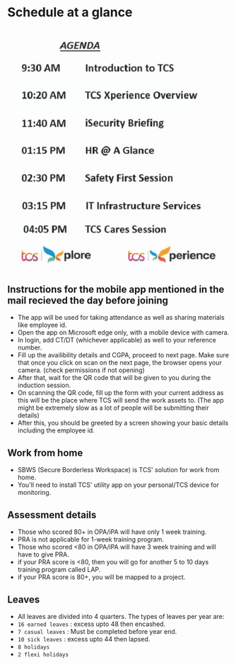 # Schedule at a glance

![Induction schedule](https://github.com/c2karansingh/TCS-induction/blob/master/images/Schedule.jpeg)
## Instructions for the mobile app mentioned in the mail recieved the day before joining
- The app will be used for taking attendance as well as sharing materials like employee id.
- Open the app on Microsoft edge only, with a mobile device with camera.
- In login, add CT/DT (whichever applicable) as well to your reference number.
- Fill up the availibility details and CGPA, proceed to next page. Make sure that once you click on scan on the next page, the browser opens your camera. (check permissions if not opening)
- After that, wait for the QR code that will be given to you during the induction session.
- On scanning the QR code, fill up the form with your current address as this will be the place where TCS will send the work assets to. (The app might be extremely slow as a lot of people will be submitting their details)
- After this, you should be greeted by a screen showing your basic details including the employee id.
## Work from home
- SBWS (Secure Borderless Workspace) is TCS' solution for work from home.
- You'll need to install TCS' utility app on your personal/TCS device for monitoring.
## Assessment details
- Those who scored 80+ in OPA/iPA will have only 1 week training.
- PRA is not applicable for 1-week training program.
- Those who scored <80 in OPA/iPA will have 3 week training and will have to give PRA.
- if your PRA score is <80, then you will go for another 5 to 10 days training program called LAP.
- if your PRA score is 80+, you will be mapped to a project.
## Leaves
- All leaves are divided into 4 quarters. The types of leaves per year are:
- `16 earned leaves` : excess upto 48 then encashed.
- `7 casual leaves` : Must be completed before year end.
- `10 sick leaves` : excess upto 44 then lapsed.
- `8 holidays`
- `2 flexi holidays`
